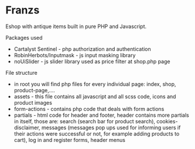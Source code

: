 # Franzs

Eshop with antique items built in pure PHP and Javascript.

Packages used
- Cartalyst Sentinel - php authorization and authentication
- RobinHerbots/Inputmask - js input masking library
- noUiSlider - js slider library used as price filter at shop.php page

File structure

- in root you will find php files for every individual page: index, shop, product-page,....
- assets - this file contains all javascript and all scss code, icons and product images
- form-actions - contains php code that deals with form actions
- partials - html code for header and footer, header contains more partials in itself, those are: search (search bar for product search), cookies-disclaimer, messages (messages pop ups used for informing users if their actions were successful or not, for example adding products to cart), log in and register forms, header menus
